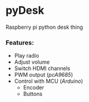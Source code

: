 # pyDesk
Raspberry pi python desk thing

### Features:
* Play radio
* Adjust volume
* Switch HDMI channels
* PWM output (_pcA9685_)
* Control with MCU (_Arduino_)
  * Encoder
  * Buttons
